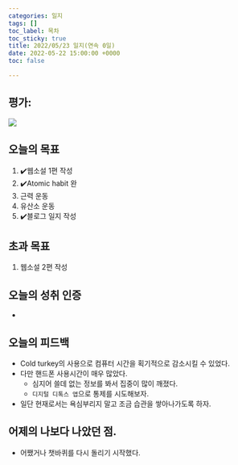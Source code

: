 ```yaml
---
categories: 일지
tags: []
toc_label: 목차
toc_sticky: true
title: 2022/05/23 일지(연속 0일)
date: 2022-05-22 15:00:00 +0000
toc: false

---
```

## 평가:

![](/blog/assets/images/b_rank.webp)

## 오늘의 목표

1. :heavy_check_mark:웹소설 1편 작성
2. :heavy_check_mark:Atomic habit 완
3. 근력 운동
4. 유산소 운동
5. :heavy_check_mark:블로그 일지 작성

## 초과 목표

1. 웹소설 2편 작성

## 오늘의 성취 인증

* 

## 오늘의 피드백

* Cold turkey의 사용으로 컴퓨터 시간을 획기적으로 감소시킬 수 있었다.
* 다만 핸드폰 사용시간이 매우 많았다.
  * 심지어 쓸데 없는 정보를 봐서 집중이 많이 깨졌다.
  * `디지털 디톡스 앱`으로 통제를 시도해보자.
* 일단 현재로서는 욕심부리지 말고 조금 습관을 쌓아나가도록 하자.

## 어제의 나보다 나았던 점.

* 어쨌거나 챗바퀴를 다시 돌리기 시작했다.